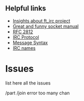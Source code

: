 ## Helpful links

- [Insights about ft_irc project](https://ircgod.com/docs/irc/to_know/)
- [Great and funny socket manual](https://www.gta.ufrj.br/ensino/eel878/sockets/)
- [RFC 2812](https://datatracker.ietf.org/doc/html/rfc2812)
- [IRC Protocol](https://modern.ircdocs.horse/)
- [Message Syntax](https://chi.cs.uchicago.edu/chirc/irc.html)
- [IRC names](https://stackoverflow.com/a/31714099)


# Issues

list here all the issues

/part
/join error too many chan